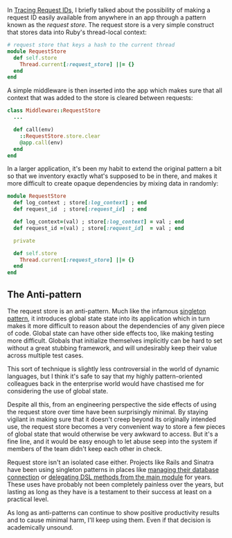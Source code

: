 In [Tracing Request IDs](/request-ids), I briefly talked about the possibility of making a request ID easily available from anywhere in an app through a pattern known as the _request store_. The request store is a very simple construct that stores data into Ruby's thread-local context:

``` ruby
# request store that keys a hash to the current thread
module RequestStore
  def self.store
    Thread.current[:request_store] ||= {}
  end
end
```

A simple middleware is then inserted into the app which makes sure that all context that was added to the store is cleared between requests:

``` ruby
class Middleware::RequestStore
  ...

  def call(env)
    ::RequestStore.store.clear
    @app.call(env)
  end
end
```

In a larger application, it's been my habit to extend the original pattern a bit so that we inventory exactly what's supposed to be in there, and makes it more difficult to create opaque dependencies by mixing data in randomly:

``` ruby
module RequestStore
  def log_context ; store[:log_context] ; end
  def request_id  ; store[:request_id]  ; end

  def log_context=(val) ; store[:log_context] = val ; end
  def request_id =(val) ; store[:request_id]  = val ; end

  private

  def self.store
    Thread.current[:request_store] ||= {}
  end
end
```

## The Anti-pattern

The request store is an anti-pattern. Much like the infamous [singleton pattern](http://en.wikipedia.org/wiki/Singleton_pattern), it introduces global state state into its application which in turn makes it more difficult to reason about the dependencies of any given piece of code. Global state can have other side effects too, like making testing more difficult. Globals that initialize themselves implicitly can be hard to set without a great stubbing framework, and will undesirably keep their value across multiple test cases.

This sort of technique is slightly less controversial in the world of dynamic languages, but I think it's safe to say that my highly pattern-oriented colleagues back in the enterprise world would have chastised me for considering the use of global state.

Despite all this, from an engineering perspective the side effects of using the request store over time have been surprisingly minimal. By staying vigilant in making sure that it doesn't creep beyond its originally intended use, the request store becomes a very convenient way to store a few pieces of global state that would otherwise be very awkward to access. But it's a fine line, and it would be easy enough to let abuse seep into the system if members of the team didn't keep each other in check.

Request store isn't an isolated case either. Projects like Rails and Sinatra have been using singleton patterns in places like [managing their database connection](https://github.com/rails/rails/blob/4-0-stable/activerecord/lib/active_record/core.rb#L86-L88) or [delegating DSL methods from the main module](https://github.com/sinatra/sinatra/blob/184fe58ca5879d04fce82fcb190c10f72e1f63bc/lib/sinatra/base.rb#L1988) for years. These uses have probably not been completely painless over the years, but lasting as long as they have is a testament to their success at least on a practical level.

As long as anti-patterns can continue to show positive productivity results and to cause minimal harm, I'll keep using them. Even if that decision is academically unsound.
